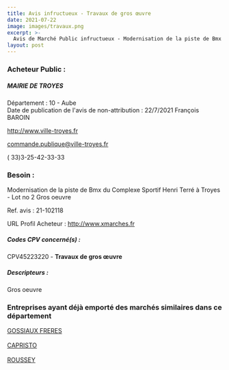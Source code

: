 ```yaml
---
title: Avis infructueux - Travaux de gros œuvre
date: 2021-07-22
image: images/travaux.png
excerpt: >-
  Avis de Marché Public infructueux - Modernisation de la piste de Bmx du Complexe Sportif Henri Terré à Troyes - Lot no 2 Gros oeuvre
layout: post
---
```


### Acheteur Public :
##### MAIRIE DE TROYES
Département : 10 - Aube<br/>
Date de publication de l'avis de non-attribution : 22/7/2021
François BAROIN

http://www.ville-troyes.fr

commande.publique@ville-troyes.fr

( 33)3-25-42-33-33
### Besoin :

Modernisation de la piste de Bmx du Complexe Sportif Henri Terré à Troyes - Lot no 2 Gros oeuvre

Ref. avis : 21-102118

URL Profil Acheteur : http://www.xmarches.fr

##### Codes CPV concerné(s) :
CPV45223220 - **Travaux de gros œuvre** <br/>

##### Descripteurs :
Gros oeuvre <br/>

### Entreprises ayant déjà emporté des marchés similaires dans ce département
<a href="/entreprise-547/siren-326418498">GOSSIAUX FRERES</a><br/><br/>
<a href="/entreprise-559/siren-429715154">CAPRISTO</a><br/><br/>
<a href="/entreprise-573/siren-652880634">ROUSSEY</a><br/><br/>
